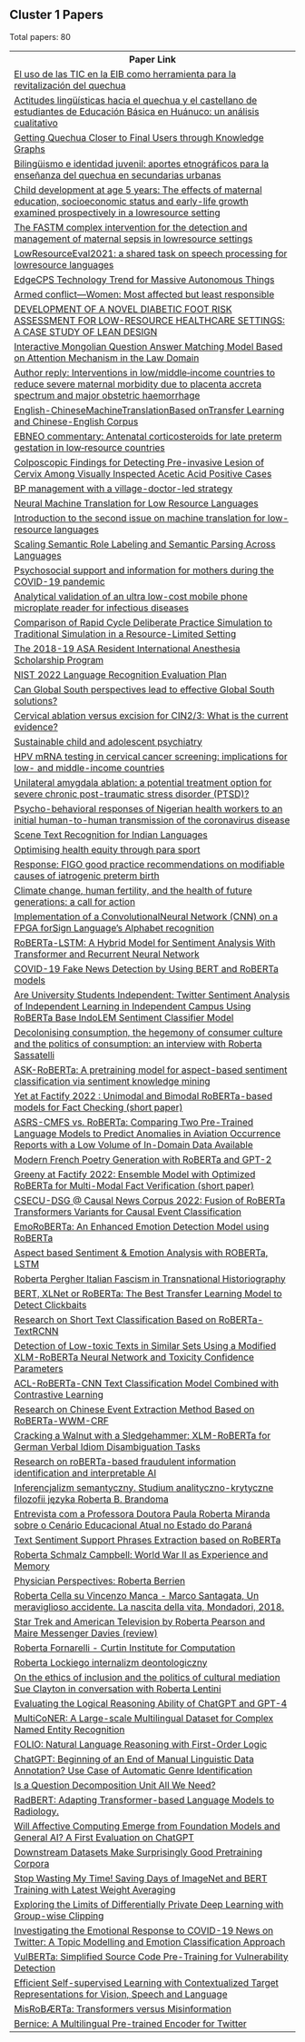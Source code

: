 ## Cluster 1 Papers

Total papers: 80
<html><table><tr>
<th>Paper Link</th>
</tr>
<tr>
<td><a href=https://www.semanticscholar.org/paper/d9b4ca3f27e27d36793cf278cc6da37af6825c9f>El uso de las TIC en la EIB como herramienta para la revitalización del quechua</a></td>
</tr>
<tr>
<td><a href=https://www.semanticscholar.org/paper/fb629ba5a75621f2ead62f05b7696585203a206f>Actitudes lingüísticas hacia el quechua y el castellano de estudiantes de Educación Básica en Huánuco: un análisis cualitativo</a></td>
</tr>
<tr>
<td><a href=https://www.semanticscholar.org/paper/d796fe67ee32adab6c06035bea42e7c1154059fa>Getting Quechua Closer to Final Users through Knowledge Graphs</a></td>
</tr>
<tr>
<td><a href=https://www.semanticscholar.org/paper/85af14b69a46b26e559b49c8c2df90b302e1e9f5>Bilingüismo e identidad juvenil: aportes etnográficos para la enseñanza del quechua en secundarias urbanas</a></td>
</tr>
<tr>
<td><a href=https://www.semanticscholar.org/paper/0afba223983c9c408c831c2384d32555c7e44e63>Child development at age 5 years: The effects of maternal education, socioeconomic status and early-life growth examined prospectively in a lowresource setting</a></td>
</tr>
<tr>
<td><a href=https://www.semanticscholar.org/paper/f13eae73603cd63474ccec240c27b4bd492bd7a4>The FASTM complex intervention for the detection and management of maternal sepsis in lowresource settings</a></td>
</tr>
<tr>
<td><a href=https://www.semanticscholar.org/paper/62dc339c124a6e0e56989e05478f43c199ed00fc>LowResourceEval­2021: a shared task on speech processing for low­resource languages</a></td>
</tr>
<tr>
<td><a href=https://www.semanticscholar.org/paper/1bd14c3a25cd919eb26196b16fc90a98df2b3145>EdgeCPS Technology Trend for Massive Autonomous Things</a></td>
</tr>
<tr>
<td><a href=https://www.semanticscholar.org/paper/10c67951f2318af6cb63c59e3dcc98a741d8e79c>Armed conflict—Women: Most affected but least responsible</a></td>
</tr>
<tr>
<td><a href=https://www.semanticscholar.org/paper/e404596f33d9a96fa4b038e236d8ff83d3d063dc>DEVELOPMENT OF A NOVEL DIABETIC FOOT RISK ASSESSMENT FOR LOW-RESOURCE HEALTHCARE SETTINGS: A CASE STUDY OF LEAN DESIGN</a></td>
</tr>
<tr>
<td><a href=https://www.semanticscholar.org/paper/2ff8c5d6a00d57c18ace0838b0b2a61662a96e45>Interactive Mongolian Question Answer Matching Model Based on Attention Mechanism in the Law Domain</a></td>
</tr>
<tr>
<td><a href=https://www.semanticscholar.org/paper/9d1f221d26bccdc8836e261d5ea53f19876b9276>Author reply: Interventions in low/middle‐income countries to reduce severe maternal morbidity due to placenta accreta spectrum and major obstetric haemorrhage</a></td>
</tr>
<tr>
<td><a href=https://www.semanticscholar.org/paper/8c89236ef9ac95bd610240cfa0e61fa5e19b98b3>English-ChineseMachineTranslationBased onTransfer Learning and Chinese-English Corpus</a></td>
</tr>
<tr>
<td><a href=https://www.semanticscholar.org/paper/e2f4746189c1001c2bff895866babcd8e4d877c2>EBNEO commentary: Antenatal corticosteroids for late preterm gestation in low‐resource countries</a></td>
</tr>
<tr>
<td><a href=https://www.semanticscholar.org/paper/9bcbe0fb0433e8314b91289b8077eea6bea0fc4f>Colposcopic Findings for Detecting Pre-invasive Lesion of Cervix Among Visually Inspected Acetic Acid Positive Cases</a></td>
</tr>
<tr>
<td><a href=https://www.semanticscholar.org/paper/d25dcf9121d1531d82a7799555df5fa3c352a4c1>BP management with a village-doctor-led strategy</a></td>
</tr>
<tr>
<td><a href=https://www.semanticscholar.org/paper/82d29e7f0e681ef7696d9bde2b86c1660f47e912>Neural Machine Translation for Low Resource Languages</a></td>
</tr>
<tr>
<td><a href=https://www.semanticscholar.org/paper/937b5e3511ef7b8318509a0d9d49b1c4fe4265de>Introduction to the second issue on machine translation for low-resource languages</a></td>
</tr>
<tr>
<td><a href=https://www.semanticscholar.org/paper/7dc7e5d58550e23e649cd5cb5d5047ac352875bb>Scaling Semantic Role Labeling and Semantic Parsing Across Languages</a></td>
</tr>
<tr>
<td><a href=https://www.semanticscholar.org/paper/b660d8c7daf18aa20f803ee30d0689dc622229ef>Psychosocial support and information for mothers during the COVID-19 pandemic</a></td>
</tr>
<tr>
<td><a href=https://www.semanticscholar.org/paper/de0096611664c6f6fc4aa0068497786e4919bf24>Analytical validation of an ultra low-cost mobile phone microplate reader for infectious diseases</a></td>
</tr>
<tr>
<td><a href=https://www.semanticscholar.org/paper/7dca393fe2d02453e68acd581ba0e988738611cc>Comparison of Rapid Cycle Deliberate Practice Simulation to Traditional Simulation in a Resource-Limited Setting</a></td>
</tr>
<tr>
<td><a href=https://www.semanticscholar.org/paper/f6a7084eb747b01a149c84d168bc0ff77ed664fc>The 2018-19 ASA Resident International Anesthesia Scholarship Program</a></td>
</tr>
<tr>
<td><a href=https://www.semanticscholar.org/paper/3b0a9e6afc418f7e782f48ea7172ffd78ce1655d>NIST 2022 Language Recognition Evaluation Plan</a></td>
</tr>
<tr>
<td><a href=https://www.semanticscholar.org/paper/eb5c2336c2e4e03e90893f056b80dff62a7eeaf3>Can Global South perspectives lead to effective Global South solutions?</a></td>
</tr>
<tr>
<td><a href=https://www.semanticscholar.org/paper/8792af1b7bfa6af298144854fa7e24837a9953c2>Cervical ablation versus excision for CIN2/3: What is the current evidence?</a></td>
</tr>
<tr>
<td><a href=https://www.semanticscholar.org/paper/7f1f193a6118a78830587b2bdde21c2c59a622d5>Sustainable child and adolescent psychiatry</a></td>
</tr>
<tr>
<td><a href=https://www.semanticscholar.org/paper/e5a4479f06c6a3c04f0296cbcaa87fa52bdecbc9>HPV mRNA testing in cervical cancer screening: implications for low- and middle-income countries</a></td>
</tr>
<tr>
<td><a href=https://www.semanticscholar.org/paper/e31d5b72eb8c7d364f31c73850cb6f7a0032d389>Unilateral amygdala ablation: a potential treatment option for severe chronic post-traumatic stress disorder (PTSD)?</a></td>
</tr>
<tr>
<td><a href=https://www.semanticscholar.org/paper/9e85669bdb1fff3bd722e6fb09816025da156531>Psycho-behavioral responses of Nigerian health workers to an initial human-to-human transmission of the coronavirus disease</a></td>
</tr>
<tr>
<td><a href=https://www.semanticscholar.org/paper/ea78ef202c27fa22d05654996e44fff0d0ef78a1>Scene Text Recognition for Indian Languages</a></td>
</tr>
<tr>
<td><a href=https://www.semanticscholar.org/paper/ee681401a1be5f4fa9558ef887dc3e95aed563b3>Optimising health equity through para sport</a></td>
</tr>
<tr>
<td><a href=https://www.semanticscholar.org/paper/f015ba39d4beac146099cff6416e586b3fb7beba>Response: FIGO good practice recommendations on modifiable causes of iatrogenic preterm birth</a></td>
</tr>
<tr>
<td><a href=https://www.semanticscholar.org/paper/68ef91f9817691c44dd48808562de1aa83628021>Climate change, human fertility, and the health of future generations: a call for action</a></td>
</tr>
<tr>
<td><a href=https://www.semanticscholar.org/paper/3616b24dd8ffd0330499c6cded0dbe88458e1d2f>Implementation of a ConvolutionalNeural Network (CNN) on a FPGA forSign Language’s Alphabet recognition</a></td>
</tr>
<tr>
<td><a href=https://www.semanticscholar.org/paper/05405f589e6751bf2dd6678ba077738ee9555fbf>RoBERTa-LSTM: A Hybrid Model for Sentiment Analysis With Transformer and Recurrent Neural Network</a></td>
</tr>
<tr>
<td><a href=https://www.semanticscholar.org/paper/92705f491101dfefba0065cf3661642f0d9972c4>COVID-19 Fake News Detection by Using BERT and RoBERTa models</a></td>
</tr>
<tr>
<td><a href=https://www.semanticscholar.org/paper/c6e6e60625a944141e527338a4ad0319d4d716bc>Are University Students Independent: Twitter Sentiment Analysis of Independent Learning in Independent Campus Using RoBERTa Base IndoLEM Sentiment Classifier Model</a></td>
</tr>
<tr>
<td><a href=https://www.semanticscholar.org/paper/8d5987eb911359e8daa5dd16924a2ede7f0a179f>Decolonising consumption, the hegemony of consumer culture and the politics of consumption: an interview with Roberta Sassatelli</a></td>
</tr>
<tr>
<td><a href=https://www.semanticscholar.org/paper/d8da8854a53649ca0716ba0bfc2c45a573d91a39>ASK-RoBERTa: A pretraining model for aspect-based sentiment classification via sentiment knowledge mining</a></td>
</tr>
<tr>
<td><a href=https://www.semanticscholar.org/paper/37a0121f4aa3c0d9a54bd6f6531737dec7531fd9>Yet at Factify 2022 : Unimodal and Bimodal RoBERTa-based models for Fact Checking (short paper)</a></td>
</tr>
<tr>
<td><a href=https://www.semanticscholar.org/paper/e086d318769c3be0173b572d5e070c226bfb3443>ASRS-CMFS vs. RoBERTa: Comparing Two Pre-Trained Language Models to Predict Anomalies in Aviation Occurrence Reports with a Low Volume of In-Domain Data Available</a></td>
</tr>
<tr>
<td><a href=https://www.semanticscholar.org/paper/d81cec1cd1f4e86aed128dfeb526ec1eb865b99c>Modern French Poetry Generation with RoBERTa and GPT-2</a></td>
</tr>
<tr>
<td><a href=https://www.semanticscholar.org/paper/303c80eaafeac0d787df946746d2dcd6133d7020>Greeny at Factify 2022: Ensemble Model with Optimized RoBERTa for Multi-Modal Fact Verification (short paper)</a></td>
</tr>
<tr>
<td><a href=https://www.semanticscholar.org/paper/9f322abbff1154178e132ab86f1df007b6bdc549>CSECU-DSG @ Causal News Corpus 2022: Fusion of RoBERTa Transformers Variants for Causal Event Classification</a></td>
</tr>
<tr>
<td><a href=https://www.semanticscholar.org/paper/98a3e57a26d1078f85731e79819e88e3ad46d638>EmoRoBERTa: An Enhanced Emotion Detection Model using RoBERTa</a></td>
</tr>
<tr>
<td><a href=https://www.semanticscholar.org/paper/5f367ca464957ee4defe209efcde5afcdf5a49ad>Aspect based Sentiment & Emotion Analysis with ROBERTa, LSTM</a></td>
</tr>
<tr>
<td><a href=https://www.semanticscholar.org/paper/e3c2a939b4a8b4c394684bbe8d57d13f9b69b54f>Roberta Pergher Italian Fascism in Transnational Historiography</a></td>
</tr>
<tr>
<td><a href=https://www.semanticscholar.org/paper/42fffebf899440941faf558dfef001c85c5c442d>BERT, XLNet or RoBERTa: The Best Transfer Learning Model to Detect Clickbaits</a></td>
</tr>
<tr>
<td><a href=https://www.semanticscholar.org/paper/891d433b5f489fd175d1863e93aa90506b0f346a>Research on Short Text Classification Based on RoBERTa-TextRCNN</a></td>
</tr>
<tr>
<td><a href=https://www.semanticscholar.org/paper/409b258f694fc1316be68187ba5fc096701db7f1>Detection of Low-toxic Texts in Similar Sets Using a Modified XLM-RoBERTa Neural Network and Toxicity Confidence Parameters</a></td>
</tr>
<tr>
<td><a href=https://www.semanticscholar.org/paper/4da2df06ffa6f802e748ddf224fb6cab27b47bcc>ACL-RoBERTa-CNN Text Classification Model Combined with Contrastive Learning</a></td>
</tr>
<tr>
<td><a href=https://www.semanticscholar.org/paper/74cce88c98a0d795f01b93b7fb4d4091a691ab1c>Research on Chinese Event Extraction Method Based on RoBERTa-WWM-CRF</a></td>
</tr>
<tr>
<td><a href=https://www.semanticscholar.org/paper/f29353018594cefcfb1745d5c8d5da45275f6c24>Cracking a Walnut with a Sledgehammer: XLM-RoBERTa for German Verbal Idiom Disambiguation Tasks</a></td>
</tr>
<tr>
<td><a href=https://www.semanticscholar.org/paper/8f791d563be5c98043417891d35ca31845949dde>Research on roBERTa-based fraudulent information identification and interpretable AI</a></td>
</tr>
<tr>
<td><a href=https://www.semanticscholar.org/paper/738658e6b5bd33dfd5f4271bd565c47bb341990b>Inferencjalizm semantyczny. Studium analityczno-krytyczne filozofii języka Roberta B. Brandoma</a></td>
</tr>
<tr>
<td><a href=https://www.semanticscholar.org/paper/f6d14828bcc9d82a66d488baea4b80d0c3b135a5>Entrevista com a Professora Doutora Paula Roberta Miranda sobre o Cenário Educacional Atual no Estado do Paraná</a></td>
</tr>
<tr>
<td><a href=https://www.semanticscholar.org/paper/f9cbd814df5647c6ed9b0216e3324eab40058367>Text Sentiment Support Phrases Extraction based on RoBERTa</a></td>
</tr>
<tr>
<td><a href=https://www.semanticscholar.org/paper/056f1117d2de464c3c716dc137719e8fb3ac019b>Roberta Schmalz Campbell: World War II as Experience and Memory</a></td>
</tr>
<tr>
<td><a href=https://www.semanticscholar.org/paper/6c92cda954fb1ab6b6a95fa71031fd9c2e6976db>Physician Perspectives: Roberta Berrien</a></td>
</tr>
<tr>
<td><a href=https://www.semanticscholar.org/paper/5fedd3e15af039bf574faa07707d5b08a4c708e1>Roberta Cella su Vincenzo Manca - Marco Santagata, Un meraviglioso accidente. La nascita della vita, Mondadori, 2018.</a></td>
</tr>
<tr>
<td><a href=https://www.semanticscholar.org/paper/3b9f4cd806d1f90ae7d7df6e320a9fc4db2e5ace>Star Trek and American Television by Roberta Pearson and Maire Messenger Davies (review)</a></td>
</tr>
<tr>
<td><a href=https://www.semanticscholar.org/paper/fbb006a50e6ac92cf4741487b5cacc8ba43d0b30>Roberta Fornarelli - Curtin Institute for Computation</a></td>
</tr>
<tr>
<td><a href=https://www.semanticscholar.org/paper/0784a9508dc00e31a71d02049211d697521cb08f>Roberta Lockiego internalizm deontologiczny</a></td>
</tr>
<tr>
<td><a href=https://www.semanticscholar.org/paper/b5778a4d51ff6004cd180b8c3b60a312eccfa821>On the ethics of inclusion and the politics of cultural mediation Sue Clayton in conversation with Roberta Lentini</a></td>
</tr>
<tr>
<td><a href=https://www.semanticscholar.org/paper/85cc48276c69924d3e92ddb38facb7d92be9a4a6>Evaluating the Logical Reasoning Ability of ChatGPT and GPT-4</a></td>
</tr>
<tr>
<td><a href=https://www.semanticscholar.org/paper/e5b05125b91caa39f5e8e1c511d586d9f4a9628e>MultiCoNER: A Large-scale Multilingual Dataset for Complex Named Entity Recognition</a></td>
</tr>
<tr>
<td><a href=https://www.semanticscholar.org/paper/5581bf85386737bd3378eec68189759a05280bea>FOLIO: Natural Language Reasoning with First-Order Logic</a></td>
</tr>
<tr>
<td><a href=https://www.semanticscholar.org/paper/31f44f0f2124c54e47f4df54dec63118232c25da>ChatGPT: Beginning of an End of Manual Linguistic Data Annotation? Use Case of Automatic Genre Identification</a></td>
</tr>
<tr>
<td><a href=https://www.semanticscholar.org/paper/99752e255a866484291866a5ff5cf94e96d6bdc4>Is a Question Decomposition Unit All We Need?</a></td>
</tr>
<tr>
<td><a href=https://www.semanticscholar.org/paper/48078f2561917a8c64fee24e86185eba796a7ce9>RadBERT: Adapting Transformer-based Language Models to Radiology.</a></td>
</tr>
<tr>
<td><a href=https://www.semanticscholar.org/paper/da872dfc0934f554311d5f91fa7e5ada44fb8155>Will Affective Computing Emerge from Foundation Models and General AI? A First Evaluation on ChatGPT</a></td>
</tr>
<tr>
<td><a href=https://www.semanticscholar.org/paper/fd80177fc93c87058840b3868713ee002bd9ab98>Downstream Datasets Make Surprisingly Good Pretraining Corpora</a></td>
</tr>
<tr>
<td><a href=https://www.semanticscholar.org/paper/34e1c62586f0c86af60a6ff2c3e1121c1ebd779a>Stop Wasting My Time! Saving Days of ImageNet and BERT Training with Latest Weight Averaging</a></td>
</tr>
<tr>
<td><a href=https://www.semanticscholar.org/paper/0ba0091c60c0346493b9ffb46ac682eee5453a53>Exploring the Limits of Differentially Private Deep Learning with Group-wise Clipping</a></td>
</tr>
<tr>
<td><a href=https://www.semanticscholar.org/paper/35f383e29467e69afe71c318d8ae0c75da080be3>Investigating the Emotional Response to COVID-19 News on Twitter: A Topic Modelling and Emotion Classification Approach</a></td>
</tr>
<tr>
<td><a href=https://www.semanticscholar.org/paper/1d5905b0c4a558604d562eee0b522bde63348c9f>VulBERTa: Simplified Source Code Pre-Training for Vulnerability Detection</a></td>
</tr>
<tr>
<td><a href=https://www.semanticscholar.org/paper/d8496775f90ca21735decc238855550c11efd85a>Efficient Self-supervised Learning with Contextualized Target Representations for Vision, Speech and Language</a></td>
</tr>
<tr>
<td><a href=https://www.semanticscholar.org/paper/6358df5c27e4804f122417a6c25f978769cf16ba>MisRoBÆRTa: Transformers versus Misinformation</a></td>
</tr>
<tr>
<td><a href=https://www.semanticscholar.org/paper/1b3eeb693c717c18955d920af11f7adb6382f430>Bernice: A Multilingual Pre-trained Encoder for Twitter</a></td>
</tr>

</table></html>
